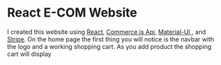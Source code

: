 # React E-COM Website

I created this website using [React](https://reactjs.org/ "React"), [Commerce.js Api](https://commercejs.com/ "Commerce.js Api"), [Material-UI ](http://material-ui.com "Material-UI "), and [Stripe](http://stripe.com "Stripe"). On the home page the first thing you will notice is the navbar with the logo and a  working shopping cart. As you add product the shopping cart will display 